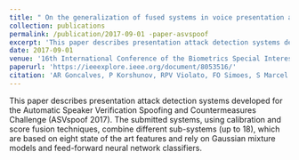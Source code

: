 ```yaml
---
title: " On the generalization of fused systems in voice presentation attack detection"
collection: publications
permalink: /publication/2017-09-01 -paper-asvspoof
excerpt: 'This paper describes presentation attack detection systems developed for the Automatic Speaker Verification Spoofing and Countermeasures Challenge (ASVspoof 2017). The submitted systems, using calibration and score fusion techniques, combine different sub-systems (up to 18), which are based on eight state of the art features and rely on Gaussian mixture models and feed-forward neural network classifiers. '
date: 2017-09-01 
venue: '16th International Conference of the Biometrics Special Interest Group'
paperurl: 'https://ieeexplore.ieee.org/document/8053516/'
citation: 'AR Goncalves, P Korshunov, RPV Violato, FO Simoes, S Marcel (2017) &quot;On the generalization of fused systems in voice presentation attack detection&quot; <i>16th International Conference of the Biometrics Special Interest Group</i>'
---
```

This paper describes presentation attack detection systems developed for the Automatic Speaker Verification Spoofing and Countermeasures Challenge (ASVspoof 2017). The submitted systems, using calibration and score fusion techniques, combine different sub-systems (up to 18), which are based on eight state of the art features and rely on Gaussian mixture models and feed-forward neural network classifiers. 
